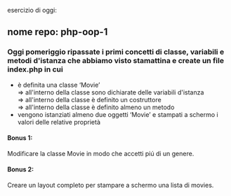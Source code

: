  esercizio di oggi: <br>
 ## nome repo: php-oop-1 <br>
 ### Oggi pomeriggio ripassate i primi concetti di classe, variabili e metodi d'istanza che abbiamo visto stamattina e create un file index.php in cui<br>
 - è definita una classe ‘Movie’<br>
 => all'interno della classe sono dichiarate delle variabili d'istanza<br>
 => all'interno della classe è definito un costruttore<br>
 => all'interno della classe è definito almeno un metodo<br>
 - vengono istanziati almeno due oggetti ‘Movie’ e stampati a schermo i valori delle relative proprietà<br>
    
#### Bonus 1:<br>
Modificare la classe Movie in modo che accetti piú di un genere.<br>
#### Bonus 2:<br>
Creare un layout completo per stampare a schermo una lista di movies.<br>